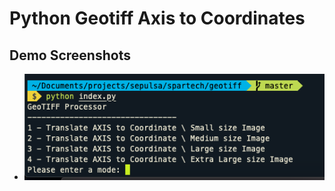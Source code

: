 # Python Geotiff Axis to Coordinates

## Demo Screenshots
- ![Main Menu](/data/screenshots/main-menu.png?raw=true)
